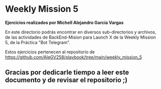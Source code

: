 # Weekly Mission 5

**Ejercicios realizados por Michell Alejandro García Vargas**

En este directorio podrás encontrar en diversos sub-directorios y archivos, de las actividades de BackEnd-Mision para Launch X de la Weekly Mission 5, de la Práctica "Bot Telegram".

Estos ejercicios pertenecen al repositorio de https://github.com/AleGV258/playbook/tree/main/weekly_mission_5

## Gracias por dedicarle tiempo a leer este documento y de revisar el repositorio ;)

